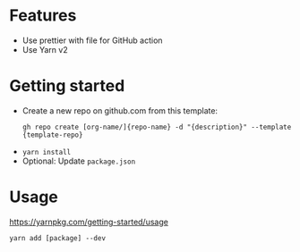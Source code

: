 # Features

- Use prettier with file for GitHub action
- Use Yarn v2

# Getting started

- Create a new repo on github.com from this template:

  `gh repo create [org-name/]{repo-name} -d "{description}" --template {template-repo}`

* `yarn install`
* Optional: Update `package.json`

# Usage

https://yarnpkg.com/getting-started/usage

`yarn add [package] --dev`
